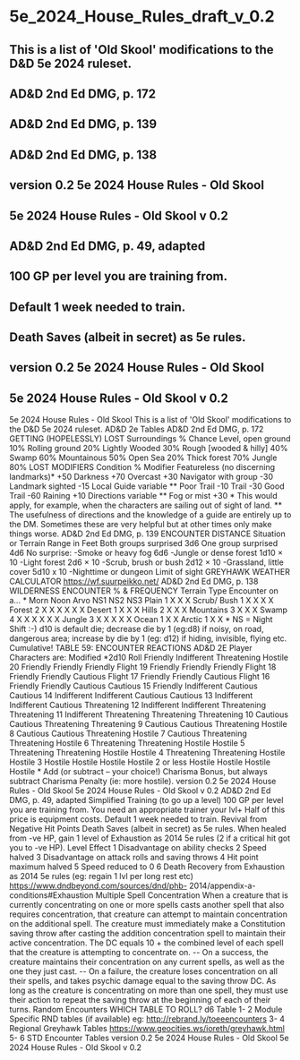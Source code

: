 # 5e_2024_House_Rules_draft_v_0.2

<!-- Structure source: visual -->

## This is a list of 'Old Skool' modifications to the D&D 5e 2024 ruleset.

## AD&D 2nd Ed DMG, p. 172

## AD&D 2nd Ed DMG, p. 139

## AD&D 2nd Ed DMG, p. 138

## version 0.2 5e 2024 House Rules - Old Skool

## 5e 2024 House Rules - Old Skool v 0.2

## AD&D 2nd Ed DMG, p. 49, adapted

## 100 GP per level you are training from.

## Default 1 week needed to train.

## Death Saves (albeit in secret) as 5e rules.

## version 0.2 5e 2024 House Rules - Old Skool

## 5e 2024 House Rules - Old Skool v 0.2

5e 2024 House Rules - Old Skool This is a list of 'Old Skool' modifications to the D&D 5e 2024 ruleset. AD&D 2e Tables AD&D 2nd Ed DMG, p. 172 GETTING (HOPELESSLY) LOST Surroundings % Chance Level, open ground 10% Rolling ground 20% Lightly Wooded 30% Rough [wooded & hilly] 40% Swamp 60% Mountainous 50% Open Sea 20% Thick forest 70% Jungle 80% LOST MODIFIERS Condition % Modifier Featureless (no discerning landmarks)* +50 Darkness +70 Overcast +30 Navigator with group -30 Landmark sighted -15 Local Guide variable ** Poor Trail -10 Trail -30 Good Trail -60 Raining +10 Directions variable ** Fog or mist +30 * This would apply, for example, when the characters are sailing out of sight of land. ** The usefulness of directions and the knowledge of a guide are entirely up to the DM. Sometimes these are very helpful but at other times only make things worse. AD&D 2nd Ed DMG, p. 139 ENCOUNTER DISTANCE Situation or Terrain Range in Feet Both groups surprised 3d6 One group surprised 4d6 No surprise: -Smoke or heavy fog 6d6 -Jungle or dense forest 1d10 × 10 -Light forest 2d6 × 10 -Scrub, brush or bush 2d12 × 10 -Grassland, little cover 5d10 x 10 -Nighttime or dungeon Limit of sight GREYHAWK WEATHER CALCULATOR https://wf.suurpeikko.net/ AD&D 2nd Ed DMG, p. 138 WILDERNESS ENCOUNTER % & FREQUENCY Terrain Type Encounter on a… * Morn Noon Arvo NS1 NS2 NS3 Plain 1 X X X Scrub/ Bush 1 X X X X Forest 2 X X X X X X Desert 1 X X X Hills 2 X X X Mountains 3 X X X Swamp 4 X X X X X X Jungle 3 X X X X X Ocean 1 X X Arctic 1 X X * NS = Night Shift :-) d10 is default die; decrease die by 1 (eg:d8) if noisy, on road, dangerous area; increase by die by 1 (eg: d12) if hiding, invisible, flying etc. Cumulative! TABLE 59: ENCOUNTER REACTIONS AD&D 2E Player Characters are: Modified *2d10 Roll Friendly Indifferent Threatening Hostile 20 Friendly Friendly Friendly Flight 19 Friendly Friendly Friendly Flight 18 Friendly Friendly Cautious Flight 17 Friendly Friendly Cautious Flight 16 Friendly Friendly Cautious Cautious 15 Friendly Indifferent Cautious Cautious 14 Indifferent Indifferent Cautious Cautious 13 Indifferent Indifferent Cautious Threatening 12 Indifferent Indifferent Threatening Threatening 11 Indifferent Threatening Threatening Threatening 10 Cautious Cautious Threatening Threatening 9 Cautious Cautious Threatening Hostile 8 Cautious Cautious Threatening Hostile 7 Cautious Threatening Threatening Hostile 6 Threatening Threatening Hostile Hostile 5 Threatening Threatening Hostile Hostile 4 Threatening Threatening Hostile Hostile 3 Hostile Hostile Hostile Hostile 2 or less Hostile Hostile Hostile Hostile * Add (or subtract – your choice!) Charisma Bonus, but always subtract Charisma Penalty (ie: more hostile). version 0.2 5e 2024 House Rules - Old Skool 5e 2024 House Rules - Old Skool v 0.2 AD&D 2nd Ed DMG, p. 49, adapted Simplified Training (to go up a level) 100 GP per level you are training from. You need an appropriate trainer your lvl+ Half of this price is equipment costs. Default 1 week needed to train. Revival from Negative Hit Points Death Saves (albeit in secret) as 5e rules. When healed from -ve HP, gain 1 level of Exhaustion as 2014 5e rules (2 if a critical hit got you to -ve HP). Level Effect 1 Disadvantage on ability checks 2 Speed halved 3 Disadvantage on attack rolls and saving throws 4 Hit point maximum halved 5 Speed reduced to 0 6 Death Recovery from Exhaustion as 2014 5e rules (eg: regain 1 lvl per long rest etc) https://www.dndbeyond.com/sources/dnd/phb- 2014/appendix-a-conditions#Exhaustion Multiple Spell Concentration When a creature that is currently concentrating on one or more spells casts another spell that also requires concentration, that creature can attempt to maintain concentration on the additional spell. The creature must immediately make a Constitution saving throw after casting the addition concentration spell to maintain their active concentration. The DC equals 10 + the combined level of each spell that the creature is attempting to concentrate on. -- On a success, the creature maintains their concentration on any current spells, as well as the one they just cast. -- On a failure, the creature loses concentration on all their spells, and takes psychic damage equal to the saving throw DC. As long as the creature is concentrating on more than one spell, they must use their action to repeat the saving throw at the beginning of each of their turns. Random Encounters WHICH TABLE TO ROLL? d6 Table 1- 2 Module Specific RND tables (if available) eg: http://rebrand.ly/toeeencounters 3- 4 Regional Greyhawk Tables https://www.geocities.ws/ioreth/greyhawk.html 5- 6 STD Encounter Tables version 0.2 5e 2024 House Rules - Old Skool 5e 2024 House Rules - Old Skool v 0.2

